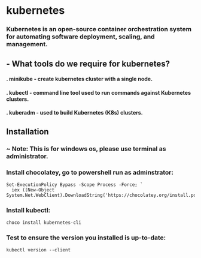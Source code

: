 # kubernetes
### Kubernetes is an open-source container orchestration system for automating software deployment, scaling, and management.

## - What tools do we require for kubernetes?
#### . minikube - create kubernetes cluster with a single node.
#### . kubectl - command line tool used to run commands against Kubernetes clusters.
#### . kuberadm - used to build Kubernetes (K8s) clusters.

## Installation
### ~ Note: This is for windows os, please use terminal as administrator.
### Install chocolatey, go to powershell run as adminstrator:
```
Set-ExecutionPolicy Bypass -Scope Process -Force; `
  iex ((New-Object System.Net.WebClient).DownloadString('https://chocolatey.org/install.ps1'))
```
### Install kubectl:
```
choco install kubernetes-cli
```
### Test to ensure the version you installed is up-to-date:
```
kubectl version --client
```

